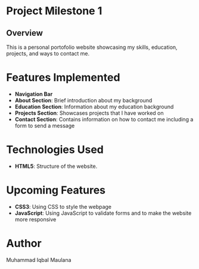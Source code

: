 # Project Milestone 1

## Overview 
This is a personal portofolio website showcasing my skills, education, projects, and ways to contact me. 

# Features Implemented 
- **Navigation Bar**
- **About Section**: Brief introduction about my background
- **Education Section**: Information about my education background
- **Projects Section**: Showcases projects that I have worked on
- **Contact Section**: Contains information on how to contact me including a form to send a message



# Technologies Used
- **HTML5**: Structure of the website.

# Upcoming Features
- **CSS3**: Using CSS to style the webpage
- **JavaScript**: Using JavaScript to validate forms and to make the website more responsive

# Author
Muhammad Iqbal Maulana
